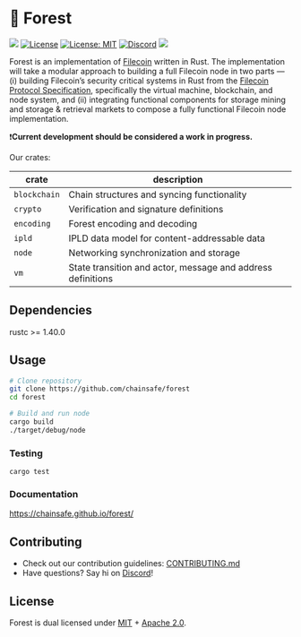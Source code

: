 # 🌲 Forest 
![](https://github.com/ChainSafe/forest/workflows/Rust%20CI/badge.svg?event=push&branch=master)
[![License](https://img.shields.io/badge/License-Apache%202.0-blue.svg)](https://opensource.org/licenses/Apache-2.0)
[![License: MIT](https://img.shields.io/badge/License-MIT-yellow.svg)](https://opensource.org/licenses/MIT)
[![Discord](https://img.shields.io/discord/593655374469660673.svg?label=Discord&logo=discord)](https://discord.gg/Q6A3YA2)
[![](https://img.shields.io/twitter/follow/espadrine.svg?label=Follow&style=social)](https://twitter.com/chainsafeth)


Forest is an implementation of [Filecoin](https://filecoin.io/) written in Rust. The implementation will take a modular approach to building a full Filecoin node in two parts — (i) building Filecoin’s security critical systems in Rust from the [Filecoin Protocol Specification](https://filecoin-project.github.io/specs/), specifically the virtual machine, blockchain, and node system, and (ii) integrating functional components for storage mining and storage & retrieval markets to compose a fully functional Filecoin node implementation.

❗**Current development should be considered a work in progress.**

Our crates:

| crate | description |
|-|-|
| `blockchain` | Chain structures and syncing functionality |
| `crypto` | Verification and signature definitions |
| `encoding` | Forest encoding and decoding |
| `ipld` | IPLD data model for content-addressable data |
| `node` | Networking synchronization and storage |
| `vm` | State transition and actor, message and address definitions |

## Dependencies
rustc >= 1.40.0

## Usage
```bash
# Clone repository
git clone https://github.com/chainsafe/forest
cd forest

# Build and run node
cargo build
./target/debug/node
```

### Testing
```
cargo test
```

### Documentation
https://chainsafe.github.io/forest/

## Contributing
- Check out our contribution guidelines: [CONTRIBUTING.md](CONTRIBUTING.md)  
- Have questions? Say hi on [Discord](https://discord.gg/Q6A3YA2)!

## License 
Forest is dual licensed under [MIT](https://github.com/ChainSafe/forest/blob/master/LICENSE-MIT) + [Apache 2.0](https://github.com/ChainSafe/forest/blob/master/LICENSE-APACHE).